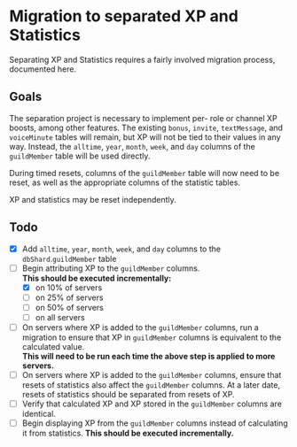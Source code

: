 # Migration to separated XP and Statistics

Separating XP and Statistics requires a fairly involved migration process, documented here.

## Goals

The separation project is necessary to implement per- role or channel XP boosts, among other features.
The existing `bonus`, `invite`, `textMessage`, and `voiceMinute` tables will remain,
but XP will not be tied to their values in any way.
Instead, the `alltime`, `year`, `month`, `week`, and `day` columns of the `guildMember` table will be used directly.

During timed resets, columns of the `guildMember` table will now need to be reset,
as well as the appropriate columns of the statistic tables.

XP and statistics may be reset independently.

## Todo

- [x] Add `alltime`, `year`, `month`, `week`, and `day` columns to the `dbShard`.`guildMember` table
- [ ] Begin attributing XP to the `guildMember` columns.<br />**This should be executed incrementally:**
  - [x] on 10% of servers
  - [ ] on 25% of servers
  - [ ] on 50% of servers
  - [ ] on all servers
- [ ] On servers where XP is added to the `guildMember` columns,
      run a migration to ensure that XP in `guildMember` columns is equivalent to the calculated value. <br />
      **This will need to be run each time the above step is applied to more servers.**
- [ ] On servers where XP is added to the `guildMember` columns,
      ensure that resets of statistics also affect the `guildMember` columns.
      At a later date, resets of statistics should be separated from resets of XP.
- [ ] Verify that calculated XP and XP stored in the `guildMember` columns are identical.
- [ ] Begin displaying XP from the `guildMember` columns instead of calculating it from statistics. **This should be executed incrementally.**

